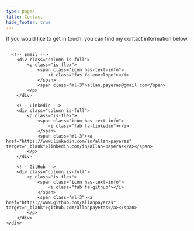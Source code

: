 ```yaml
---
type: pages
title: Contact
hide_footer: true
---
```


If you would like to get in touch, you can find my contact information below.

<div class="column is-full mt-3">
        <!-- Empty space between lines -->
</div>

<div class="container">
    <div class="columns is-multiline">

      <!-- Email -->
        <div class="column is-full">
            <p class="is-flex">
                <span class="icon has-text-info">
                    <i class="fas fa-envelope"></i>
                </span>
                <span class="ml-3">allan.payeras@gmail.com</span>
            </p>
        </div>

        <!-- LinkedIn -->
        <div class="column is-full">
            <p class="is-flex">
                <span class="icon has-text-info">
                    <i class="fab fa-linkedin"></i>
                </span>
                <span class="ml-3"><a href="https://www.linkedin.com/in/allan-payeras" target="_blank">linkedin.com/in/allan-payeras</a></span>
            </p>
        </div>

        <!-- GitHub -->
        <div class="column is-full">
            <p class="is-flex">
                <span class="icon has-text-info">
                    <i class="fab fa-github"></i>
                </span>
                <span class="ml-3"><a href="https://www.github.com/allanpayeras" target="_blank">github.com/allanpayeras</a></span>
            </p>
        </div>
    </div>
</div>